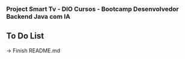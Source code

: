 ### Project Smart Tv - DIO Cursos - Bootcamp Desenvolvedor Backend Java com IA

## To Do List
-> Finish README.md
